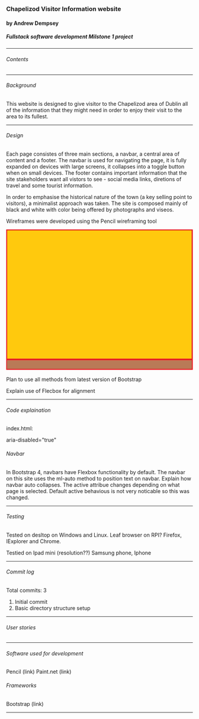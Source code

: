 ### Chapelizod Visitor Information website
#### by Andrew Dempsey
##### Fullstack software development Milstone 1 project

---

###### Contents

---

###### Background

This website is designed to give visitor to the Chapelizod area of Dublin all 
of the information that they might need in order to enjoy their visit to the 
area to its fullest.

---

###### Design

Each page consistes of three main sections, a navbar, a central area of content 
and a footer. The navbar is used for navigating the page, it is fully expanded
on devices with large screens, it collapses into a toggle button when on small
devices. The footer contains important information that the site stakeholders
want all vistors to see - social media links, diretions of travel and some
tourist information.

In order to emphasise the historical nature of the town (a key selling point to 
visitors), a minimalist approach was taken. The site is composed mainly of black
and white with color being offered by photographs and viseos.

Wireframes were developed using the Pencil wireframing tool

![Wireframe 1](/assets/images/wftest1.jpg)

Plan to use all methods from latest version of Bootstrap

Explain use of Flecbox for alignment

---

###### Code explaination

index.html:

aria-disabled="true"

###### Navbar

In Bootstrap 4, navbars have Flexbox functionality by default. The navbar on
this site uses the ml-auto method to position text on navbar. Explain how
navbar auto collapses. The active attribue changes depending on what page is 
selected. Default active behavious is not very noticable so this was changed.


---

###### Testing

Tested on desltop on Windows and Linux. Leaf browser on RPI? Firefox, IExplorer and Chrome.

Testied on Ipad mini (resolution??) Samsung phone, Iphone

---

###### Commit log

Total commits: 3

1. Initial commit
2. Basic directory structure setup

---

###### User stories

---

###### Software used for development

Pencil (link)
Paint.net (link)

###### Frameworks

Bootstrap (link)

---
